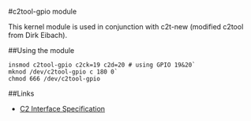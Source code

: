 #c2tool-gpio module

This kernel module is used in conjunction with c2t-new (modified c2tool from Dirk Eibach).

##Using the module
```
insmod c2tool-gpio c2ck=19 c2d=20 # using GPIO 19&20`
mknod /dev/c2tool-gpio c 180 0`
chmod 666 /dev/c2tool-gpio
```
##Links
* [C2 Interface Specification](http://www.silabs.com/Support%20Documents/TechnicalDocs/C2spec.pdf)
